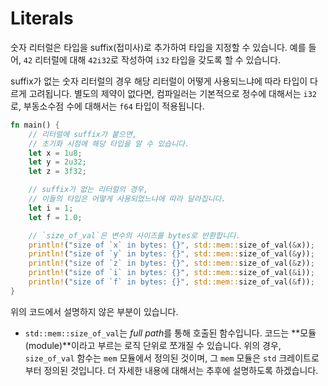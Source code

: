 # Literals

숫자 리터럴은 타입을 suffix(접미사)로 추가하여 타입을 지정할 수 있습니다. 예를 들어, `42` 리터럴에 대해 `42i32`로 작성하여 `i32` 타입을 갖도록 할 수 있습니다.

suffix가 없는 숫자 리터럴의 경우 해당 리터럴이 어떻게 사용되느냐에 따라 타입이 다르게 고려됩니다. 별도의 제약이 없다면, 컴파일러는 기본적으로 정수에 대해서는 `i32`로, 부동소수점 수에 대해서는 `f64` 타입이 적용됩니다.

```rust
fn main() {
    // 리터럴에 suffix가 붙으면,
    // 초기화 시점에 해당 타입을 알 수 있습니다.
    let x = 1u8;
    let y = 2u32;
    let z = 3f32;

    // suffix가 없는 리터럴의 경우,
    // 이들의 타입은 어떻게 사용되었느냐에 따라 달라집니다.
    let i = 1;
    let f = 1.0;

    // `size_of_val`은 변수의 사이즈를 bytes로 반환합니다.
    println!("size of `x` in bytes: {}", std::mem::size_of_val(&x));
    println!("size of `y` in bytes: {}", std::mem::size_of_val(&y));
    println!("size of `z` in bytes: {}", std::mem::size_of_val(&z));
    println!("size of `i` in bytes: {}", std::mem::size_of_val(&i));
    println!("size of `f` in bytes: {}", std::mem::size_of_val(&f));
}
```

위의 코드에서 설명하지 않은 부분이 있습니다.

- `std::mem::size_of_val`는 *full path*를 통해 호출된 함수입니다. 코드는 **모듈(module)**이라고 부르는 로직 단위로 쪼개질 수 있습니다. 위의 경우, `size_of_val` 함수는 `mem` 모듈에서 정의된 것이며, 그 `mem` 모듈은 `std` 크레이트로부터 정의된 것입니다. 더 자세한 내용에 대해서는 추후에 설명하도록 하겠습니다.